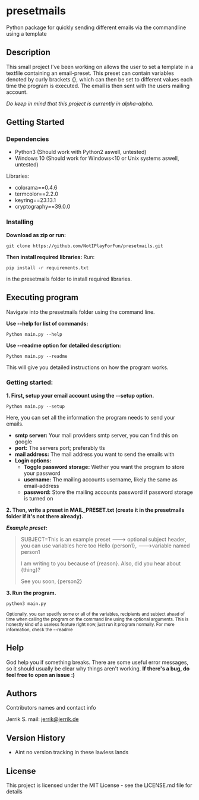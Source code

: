 
# presetmails
Python package for quickly sending different emails via the commandline using a template

## Description

This small project I've been working on allows the user to set a template in a textfile containing an email-preset.
This preset can contain variables denoted by curly brackets {}, which can then be set to different values each time the program is executed.
The email is then sent with the users mailing account.

*Do keep in mind that this project is currently in alpha-alpha.*

## Getting Started

### Dependencies

* Python3 (Should work with Python2 aswell, untested)
* Windows 10 (Should work for Windows<10 or Unix systems aswell, untested)

Libraries:
* colorama==0.4.6 
* termcolor==2.2.0
* keyring==23.13.1
* cryptography==39.0.0

### Installing

**Download as zip or run:**
```
git clone https://github.com/NotIPlayForFun/presetmails.git
```
**Then install required libraries:**
Run:
```
pip install -r requirements.txt
``` 
in the presetmails folder to install required libraries.

## Executing program

Navigate into the presetmails folder using the command line.

**Use --help for list of commands:**
```
Python main.py --help
```
**Use  --readme option for detailed description:**
```
Python main.py --readme
```
This will give you detailed instructions on how the program works.

### Getting started:

**1. First, setup your email account using the --setup option.**
```
Python main.py --setup
```
Here, you can set all the information the program needs to send your emails.
* **smtp server:** Your mail providers smtp server, you can find this on google
* **port:** The servers port; preferably tls
* **mail address:** The mail address you want to send the emails with
* **Login options:**
	* **Toggle password storage:** Wether you want the program to store your password
	* **username:** The mailing accounts username, likely the same as email-address
	* **password:** Store the mailing accounts password if password storage is turned on

**2. Then, write a preset in MAIL_PRESET.txt (create it in the presetmails folder if it's not there already).**

***Example preset:***
>SUBJECT=This is an example preset ---> optional subject header, you can use variables here too
Hello {person1}, --->variable named person1
>
>I am writing to you because of {reason}.
>Also, did you hear about {thing}?
>
>See you soon,
>{person2}

**3. Run the program.**
```
python3 main.py
```

<sub>Optionally, you can specify some or all of the variables, recipients and subject
ahead of time when calling the program on the command line using the optional arguments.
This is honestly kind of a useless feature right now, just run it program normally.
For more information, check the --readme</sub>

## Help

God help you if something breaks.
There are some useful error messages, so it should usually be clear why things aren't working.
**If there's a bug, do feel free to open an issue :)**
## Authors

Contributors names and contact info

Jerrik S.
mail: jerrik@jerrik.de

## Version History

* Aint no version tracking in these lawless lands

## License

This project is licensed under the MIT License - see the LICENSE.md file for details
